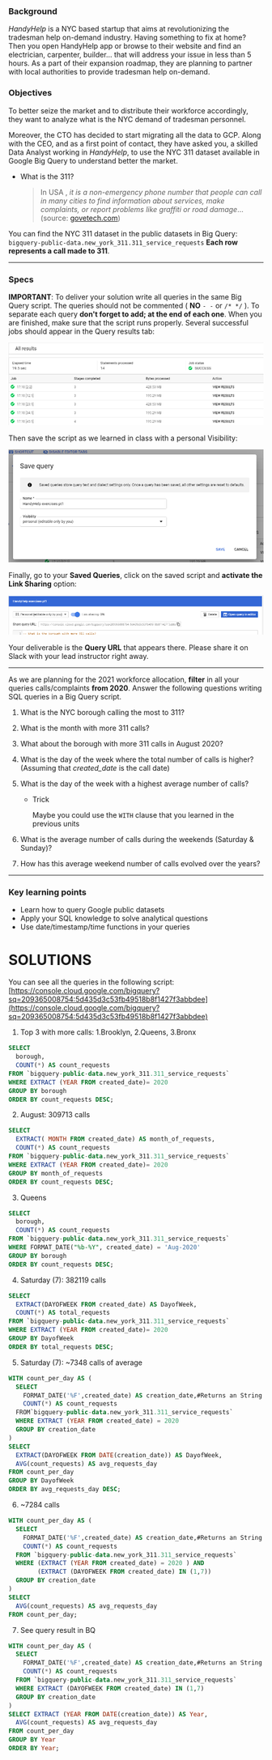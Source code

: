 ### Background

*HandyHelp* is a NYC based startup that aims at revolutionizing the tradesman help on-demand industry. Having something to fix at home? Then you open HandyHelp app or browse to their website and find an electrician, carpenter, builder… that will address your issue in less than 5 hours. As a part of their expansion roadmap, they are planning to partner with local authorities to provide tradesman help on-demand.

### Objectives

To better seize the market and to distribute their workforce accordingly, they want to analyze what is the NYC demand of tradesman personnel. 

Moreover, the CTO has decided to start migrating all the data to GCP. Along with the CEO, and as a first point of contact, they have asked you, a skilled Data Analyst working in *HandyHelp*, to use the NYC 311 dataset available in Google Big Query to understand better the market.

- What is the 311?

    > In USA , *it is a non-emergency phone number that people can call in many cities to find information about services, make complaints, or report problems like graffiti or road damage*… (source: [govetech.com](http://govetech.com/))

You can find the NYC 311 dataset in the public datasets in Big Query: `bigquery-public-data.new_york_311.311_service_requests` **Each row represents a call made to 311**.

---

### Specs

**IMPORTANT**: To deliver your solution write all queries in the same Big Query script. The queries should not be commented ( **NO** `- -`  or `/* */` ). To separate each query **don't forget to add; at the end of each one**. When you are finished, make sure that the script runs properly. Several successful jobs should appear in the Query results tab:

![assets/succefuls_run.png](assets/succefuls_run.png)

 Then save the script as we learned in class with a personal Visibility:

![assets/Captura.png](assets/Captura.png)

Finally, go to your **Saved Queries**, click on the saved script and **activate the Link Sharing** option:

![assets/link-on.png](assets/link-on.png)

Your deliverable is the **Query URL** that appears there. Please share it on Slack with your lead instructor right away.

---

As we are planning for the 2021 workforce allocation, **filter** in all your queries calls/complaints **from 2020**. Answer the following questions writing SQL queries in a Big Query script.

1. What is the NYC borough calling the most to 311?
2. What is the month with more 311 calls?
3. What about the borough with more 311 calls in August 2020?
4. What is the day of the week where the total number of calls is higher? (Assuming that *created_date* is the call date)
5. What is the day of the week with a highest average number of calls? 
    - Trick

        Maybe you could use the `WITH` clause that you learned in the previous units

6. What is the average number of calls during the weekends (Saturday & Sunday)?
7. How has this average weekend number of calls evolved over the years? 

---

### Key learning points

- Learn how to query Google public datasets
- Apply your SQL knowledge to solve analytical questions
- Use date/timestamp/time functions in your queries

# SOLUTIONS

You can see all the queries in the following script: [https://console.cloud.google.com/bigquery?sq=209365008754:5d435d3c53fb49518b8f1427f3abbdee](https://console.cloud.google.com/bigquery?sq=209365008754:5d435d3c53fb49518b8f1427f3abbdee)

1. Top 3 with more calls: 1.Brooklyn, 2.Queens, 3.Bronx

```sql
SELECT 
  borough,
  COUNT(*) AS count_requests
FROM `bigquery-public-data.new_york_311.311_service_requests`
WHERE EXTRACT (YEAR FROM created_date)= 2020
GROUP BY borough
ORDER BY count_requests DESC;
```

2. August: 309713 calls

```sql
SELECT 
  EXTRACT( MONTH FROM created_date) AS month_of_requests,
  COUNT(*) AS count_requests
FROM `bigquery-public-data.new_york_311.311_service_requests`
WHERE EXTRACT (YEAR FROM created_date)= 2020
GROUP BY month_of_requests
ORDER BY count_requests DESC;
```

3. Queens

```sql
SELECT 
  borough,
  COUNT(*) AS count_requests
FROM `bigquery-public-data.new_york_311.311_service_requests`
WHERE FORMAT_DATE("%b-%Y", created_date) = 'Aug-2020'
GROUP BY borough
ORDER BY count_requests DESC;
```

4. Saturday (7): 382119 calls

```sql
SELECT 
  EXTRACT(DAYOFWEEK FROM created_date) AS DayofWeek,
  COUNT(*) AS total_requests
FROM `bigquery-public-data.new_york_311.311_service_requests`
WHERE EXTRACT (YEAR FROM created_date)= 2020
GROUP BY DayofWeek
ORDER BY total_requests DESC;
```

5. Saturday (7):  \~7348 calls of average

```sql
WITH count_per_day AS (
  SELECT
    FORMAT_DATE('%F',created_date) AS creation_date,#Returns an String.
    COUNT(*) AS count_requests
  FROM`bigquery-public-data.new_york_311.311_service_requests`
  WHERE EXTRACT (YEAR FROM created_date) = 2020
  GROUP BY creation_date
) 
SELECT
  EXTRACT(DAYOFWEEK FROM DATE(creation_date)) AS DayofWeek,
  AVG(count_requests) AS avg_requests_day
FROM count_per_day
GROUP BY DayofWeek
ORDER BY avg_requests_day DESC;
```

6. \~7284 calls

```sql
WITH count_per_day AS (
  SELECT
    FORMAT_DATE('%F',created_date) AS creation_date,#Returns an String.
    COUNT(*) AS count_requests
  FROM `bigquery-public-data.new_york_311.311_service_requests`
  WHERE (EXTRACT (YEAR FROM created_date) = 2020 ) AND
        (EXTRACT (DAYOFWEEK FROM created_date) IN (1,7))
  GROUP BY creation_date
) 
SELECT 
  AVG(count_requests) AS avg_requests_day
FROM count_per_day;
```

7. See query result in BQ

```sql
WITH count_per_day AS (
  SELECT
    FORMAT_DATE('%F',created_date) AS creation_date,#Returns an String.
    COUNT(*) AS count_requests
  FROM `bigquery-public-data.new_york_311.311_service_requests`
  WHERE EXTRACT (DAYOFWEEK FROM created_date) IN (1,7)
  GROUP BY creation_date
) 
SELECT EXTRACT (YEAR FROM DATE(creation_date)) AS Year, 
  AVG(count_requests) AS avg_requests_day
FROM count_per_day
GROUP BY Year
ORDER BY Year;
```
